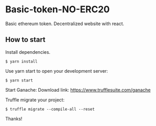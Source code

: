 # Basic-token-NO-ERC20
Basic ethereum token. Decentralized website with react.

## How to start
Install dependencies.

`$ yarn install`

Use yarn start to open your development server:

`$ yarn start`


Start Ganache:
Download link: https://www.trufflesuite.com/ganache

Truffle migrate your project:

`$ truffle migrate --compile-all --reset`

Thanks!

